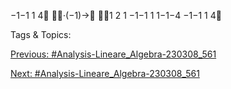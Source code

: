 −1−1 1 4
·(−1)→
1 2 1 −1−1
1 1−1−4
−1−1 1 4

   Tags & Topics:
   

[Previous: #Analysis-Lineare_Algebra-230308_561](Analysis-Lineare_Algebra-230308_561.md)

[Next: #Analysis-Lineare_Algebra-230308_561](Analysis-Lineare_Algebra-230308_561.md)